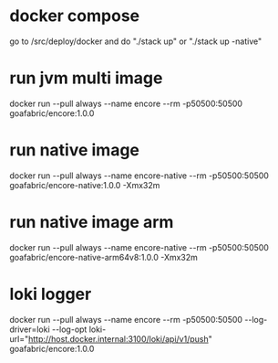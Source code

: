 # docker compose
go to /src/deploy/docker and do "./stack up" or "./stack up -native"

# run jvm multi image
docker run --pull always --name encore --rm -p50500:50500 goafabric/encore:1.0.0

# run native image
docker run --pull always --name encore-native --rm -p50500:50500 goafabric/encore-native:1.0.0 -Xmx32m

# run native image arm
docker run --pull always --name encore-native --rm -p50500:50500 goafabric/encore-native-arm64v8:1.0.0 -Xmx32m

# loki logger
docker run --pull always --name encore --rm -p50500:50500 --log-driver=loki --log-opt loki-url="http://host.docker.internal:3100/loki/api/v1/push" goafabric/encore:1.0.0